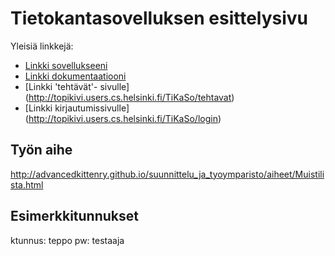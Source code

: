 # Tietokantasovelluksen esittelysivu

Yleisiä linkkejä:

* [Linkki sovellukseeni](http://topikivi.users.cs.helsinki.fi/TiKaSo)
* [Linkki dokumentaatiooni](https://github.com/topikiviluoma/Tsoha-Bootstrap/blob/master/doc/dokumentaatio.pdf)
* [Linkki 'tehtävät'- sivulle] (http://topikivi.users.cs.helsinki.fi/TiKaSo/tehtavat)
* [Linkki kirjautumissivulle] (http://topikivi.users.cs.helsinki.fi/TiKaSo/login)


## Työn aihe

http://advancedkittenry.github.io/suunnittelu_ja_tyoymparisto/aiheet/Muistilista.html

## Esimerkkitunnukset
ktunnus: teppo pw: testaaja
